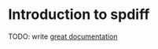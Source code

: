 # Introduction to spdiff

TODO: write [great documentation](http://jacobian.org/writing/great-documentation/what-to-write/)
